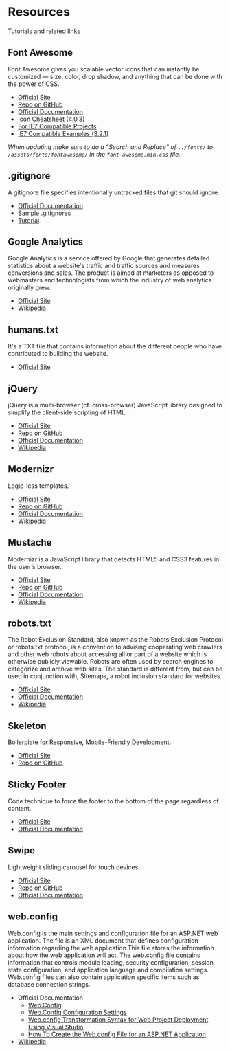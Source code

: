 Resources
============
Tutorials and related links

Font Awesome 
------------
Font Awesome gives you scalable vector icons that can instantly be customized — size, color, drop shadow, and anything that can be done with the power of CSS. 

- [Official Site](http://fontawesome.io/)
- [Repo on GitHub](https://github.com/FortAwesome/Font-Awesome)
- [Official Documentation](http://fontawesome.io/get-started/)
- [Icon Cheatsheet (4.0.3)](http://fortawesome.github.io/Font-Awesome/cheatsheet/)
- [For IE7 Compatible Projects](http://fontawesome.io/3.2.1/get-started/#need-ie7)
- [IE7 Compatible Examples (3.2.1)](http://fontawesome.io/3.2.1/examples/)

*When updating make sure to do a "Search and Replace" of `../fonts/` to `/assets/fonts/fontawesome/` in the `font-awesome.min.css` file.*

.gitignore
------------
A gitignore file specifies intentionally untracked files that git should ignore. 

- [Official Documentation](https://www.kernel.org/pub/software/scm/git/docs/gitignore.html)
- [Sample .gitignores](https://github.com/github/gitignore)
- [Tutorial](http://git-scm.com/docs/gitignore)

Google Analytics
------------
Google Analytics is a service offered by Google that generates detailed statistics about a website's traffic and traffic sources and measures conversions and sales. The product is aimed at marketers as opposed to webmasters and technologists from which the industry of web analytics originally grew.

- [Official Site](http://www.google.com/analytics/)
- [Wikipedia](http://en.wikipedia.org/wiki/Google_analytics)

humans.txt
------------
It's a TXT file that contains information about the different people who have contributed to building the website.

- [Official Site](http://humanstxt.org/)

jQuery
------------
jQuery is a multi-browser (cf. cross-browser) JavaScript library designed to simplify the client-side scripting of HTML.

- [Official Site](http://jquery.com/)
- [Repo on GitHub](https://github.com/jquery/jquery)
- [Official Documentation](http://api.jquery.com/)
- [Wikipedia](http://en.wikipedia.org/wiki/Jquery)

Modernizr
------------
Logic-less templates.

- [Official Site](http://mustache.github.io/)
- [Repo on GitHub](https://github.com/janl/mustache.js)
- [Official Documentation](http://modernizr.com/docs/)
- [Wikipedia](http://en.wikipedia.org/wiki/Modernizr)

Mustache
------------
Modernizr is a JavaScript library that detects HTML5 and CSS3 features in the user’s browser.

- [Official Site](http://modernizr.com/)
- [Repo on GitHub](https://github.com/Modernizr/Modernizr)
- [Official Documentation](http://mustache.github.io/mustache.5.html)
- [Wikipedia](http://en.wikipedia.org/wiki/Mustache_%28template_system%29)

robots.txt
------------
The Robot Exclusion Standard, also known as the Robots Exclusion Protocol or robots.txt protocol, is a convention to advising cooperating web crawlers and other web robots about accessing all or part of a website which is otherwise publicly viewable. Robots are often used by search engines to categorize and archive web sites. The standard is different from, but can be used in conjunction with, Sitemaps, a robot inclusion standard for websites.

- [Official Site](http://www.robotstxt.org/)
- [Official Documentation](http://www.robotstxt.org/robotstxt.html)
- [Wikipedia](http://en.wikipedia.org/wiki/Robots_exclusion_standard)

Skeleton
------------
Boilerplate for Responsive, Mobile-Friendly Development.

- [Official Site](http://www.getskeleton.com/)
- [Repo on GitHub](https://github.com/dhg/skeleton)

Sticky Footer
------------
Code technique to force the footer to the bottom of the page regardless of content.

- [Official Site](http://www.cssstickyfooter.com/)
- [Official Documentation](http://www.cssstickyfooter.com/using-sticky-footer-code.html)

Swipe
------------
Lightweight sliding carousel for touch devices.

- [Official Site](http://swipejs.com/)
- [Repo on GitHub](https://github.com/bradbirdsall/Swipe)
- [Official Documentation](https://github.com/bradbirdsall/Swipe/blob/master/README.md)

web.config
------------
Web.config is the main settings and configuration file for an ASP.NET web application. The file is an XML document that defines configuration information regarding the web application.This file stores the information about how the web application will act. The web.config file contains information that controls module loading, security configuration, session state configuration, and application language and compilation settings. Web.config files can also contain application specific items such as database connection strings.

<ul>
	<li>
		Official Documentation
		<ul>
			<li><a href="http://msdn.microsoft.com/en-us/library/aa306178.aspx">Web.Config</a></li>
			<li><a href="http://msdn.microsoft.com/en-us/library/aa306178.aspx">Web.Config Configuration Settings</a></li>
			<li><a href="http://msdn.microsoft.com/en-us/library/dd465326.aspx">Web.config Transformation Syntax for Web Project Deployment Using Visual Studio</a></li>
			<li><a href="http://support.microsoft.com/kb/815179">How To Create the Web.config File for an ASP.NET Application</a></li>
		</ul>
	</li>
	<li><a href="http://en.wikipedia.org/wiki/Web.config">Wikipedia</a></li>
</ul>